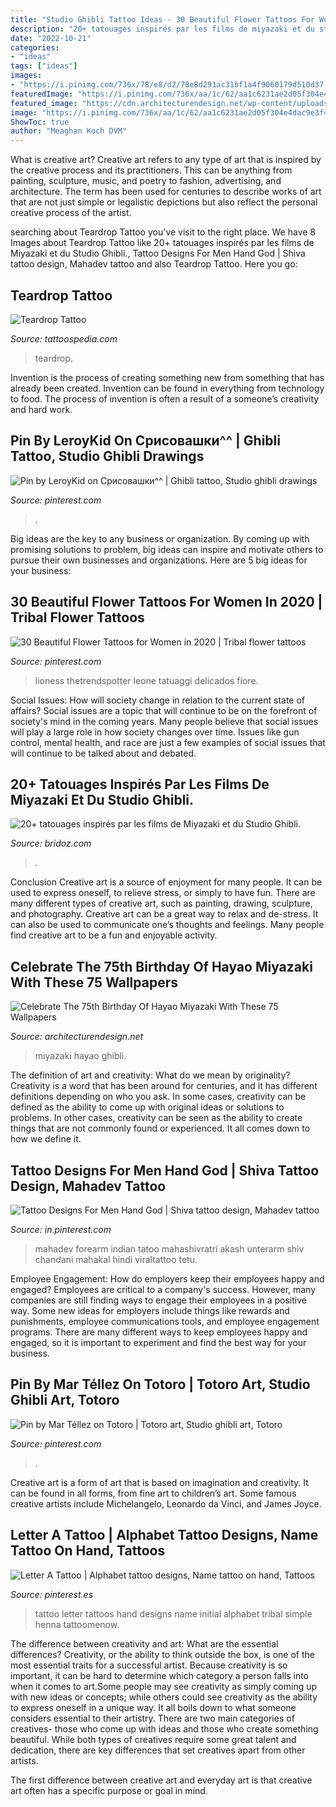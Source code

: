 ```yaml
---
title: "Studio Ghibli Tattoo Ideas - 30 Beautiful Flower Tattoos For Women In 2020"
description: "20+ tatouages inspirés par les films de miyazaki et du studio ghibli."
date: "2022-10-21"
categories:
- "ideas"
tags: ["ideas"]
images:
- "https://i.pinimg.com/736x/78/e8/d2/78e8d291ac31bf1a4f9060179d510d37.jpg"
featuredImage: "https://i.pinimg.com/736x/aa/1c/62/aa1c6231ae2d05f304e4dac9e3f4d69f.jpg"
featured_image: "https://cdn.architecturendesign.net/wp-content/uploads/2016/01/AD-Anime-Hayao-Miyazaki-Birthday-Wallpapers-Studio-Ghibli-07.jpg"
image: "https://i.pinimg.com/736x/aa/1c/62/aa1c6231ae2d05f304e4dac9e3f4d69f.jpg"
ShowToc: true
author: "Meaghan Koch DVM"
---
```



What is creative art?
Creative art refers to any type of art that is inspired by the creative process and its practitioners. This can be anything from painting, sculpture, music, and poetry to fashion, advertising, and architecture. The term has been used for centuries to describe works of art that are not just simple or legalistic depictions but also reflect the personal creative process of the artist.

	

		
searching about Teardrop Tattoo you've visit to the right place. We have 8 Images about Teardrop Tattoo like 20+ tatouages inspirés par les films de Miyazaki et du Studio Ghibli., Tattoo Designs For Men Hand God | Shiva tattoo design, Mahadev tattoo and also Teardrop Tattoo. Here you go:
		
    
## Teardrop Tattoo

<img loading=lazy src="http://tattoospedia.com/wp-content/uploads/2017/02/Teardrop-Tattoo-5.jpg" onerror="this.onerror=null;this.src='https://tse3.mm.bing.net/th?id=OIP.t9ojZGKbgxssRv4BYHJRhQHaHa&amp;pid=15.1';" alt="Teardrop Tattoo">

_Source: tattoospedia.com_

>teardrop. 

	

Invention is the process of creating something new from something that has already been created. Invention can be found in everything from technology to food. The process of invention is often a result of a someone’s creativity and hard work.

    
## Pin By LeroyKid On Срисовашки^^ | Ghibli Tattoo, Studio Ghibli Drawings

<img loading=lazy src="https://i.pinimg.com/736x/78/e8/d2/78e8d291ac31bf1a4f9060179d510d37.jpg" onerror="this.onerror=null;this.src='https://tse3.mm.bing.net/th?id=OIP.mg9duarUiX1rlV2zIA79UgHaO5&amp;pid=15.1';" alt="Pin by LeroyKid on Срисовашки^^ | Ghibli tattoo, Studio ghibli drawings">

_Source: pinterest.com_

>. 

	

Big ideas are the key to any business or organization. By coming up with promising solutions to problem, big ideas can inspire and motivate others to pursue their own businesses and organizations. Here are 5 big ideas for your business: 

    
## 30 Beautiful Flower Tattoos For Women In 2020 | Tribal Flower Tattoos

<img loading=lazy src="https://i.pinimg.com/736x/aa/1c/62/aa1c6231ae2d05f304e4dac9e3f4d69f.jpg" onerror="this.onerror=null;this.src='https://tse1.mm.bing.net/th?id=OIP.q6mSL_IAouuxhw5X-bkHTAAAAA&amp;pid=15.1';" alt="30 Beautiful Flower Tattoos for Women in 2020 | Tribal flower tattoos">

_Source: pinterest.com_

>lioness thetrendspotter leone tatuaggi delicados fiore. 

	

Social Issues: How will society change in relation to the current state of affairs?
Social issues are a topic that will continue to be on the forefront of society's mind in the coming years. Many people believe that social issues will play a large role in how society changes over time. Issues like gun control, mental health, and race are just a few examples of social issues that will continue to be talked about and debated.

    
## 20+ Tatouages Inspirés Par Les Films De Miyazaki Et Du Studio Ghibli.

<img loading=lazy src="https://cdn.bridoz.com/wp-content/uploads/2015/09/100315245-10.jpg" onerror="this.onerror=null;this.src='https://tse2.mm.bing.net/th?id=OIP._0KLEq1Yq7gFUGVqb4911AHaD4&amp;pid=15.1';" alt="20+ tatouages inspirés par les films de Miyazaki et du Studio Ghibli.">

_Source: bridoz.com_

>. 

	

Conclusion
Creative art is a source of enjoyment for many people. It can be used to express oneself, to relieve stress, or simply to have fun. There are many different types of creative art, such as painting, drawing, sculpture, and photography.
Creative art can be a great way to relax and de-stress. It can also be used to communicate one’s thoughts and feelings. Many people find creative art to be a fun and enjoyable activity.

    
## Celebrate The 75th Birthday Of Hayao Miyazaki With These 75 Wallpapers

<img loading=lazy src="https://cdn.architecturendesign.net/wp-content/uploads/2016/01/AD-Anime-Hayao-Miyazaki-Birthday-Wallpapers-Studio-Ghibli-07.jpg" onerror="this.onerror=null;this.src='https://tse1.mm.bing.net/th?id=OIP.PfywXqh2HoFTumPu7-7ZrQHaHa&amp;pid=15.1';" alt="Celebrate The 75th Birthday Of Hayao Miyazaki With These 75 Wallpapers">

_Source: architecturendesign.net_

>miyazaki hayao ghibli. 

	

The definition of art and creativity: What do we mean by originality?
Creativity is a word that has been around for centuries, and it has different definitions depending on who you ask. In some cases, creativity can be defined as the ability to come up with original ideas or solutions to problems. In other cases, creativity can be seen as the ability to create things that are not commonly found or experienced. It all comes down to how we define it.

    
## Tattoo Designs For Men Hand God | Shiva Tattoo Design, Mahadev Tattoo

<img loading=lazy src="https://i.pinimg.com/736x/69/50/a8/6950a875e485a2021cab8be09015bc11.jpg" onerror="this.onerror=null;this.src='https://tse3.mm.bing.net/th?id=OIP.nlluBljuFF6-RMs6H1cQmQHaLH&amp;pid=15.1';" alt="Tattoo Designs For Men Hand God | Shiva tattoo design, Mahadev tattoo">

_Source: in.pinterest.com_

>mahadev forearm indian tatoo mahashivratri akash unterarm shiv chandani mahakal hindi viraltattoo tetu. 

	

Employee Engagement: How do employers keep their employees happy and engaged?
Employees are critical to a company's success. However, many companies are still finding ways to engage their employees in a positive way. Some new ideas for employers include things like rewards and punishments, employee communications tools, and employee engagement programs. There are many different ways to keep employees happy and engaged, so it is important to experiment and find the best way for your business.

    
## Pin By Mar Téllez On Totoro | Totoro Art, Studio Ghibli Art, Totoro

<img loading=lazy src="https://i.pinimg.com/736x/ba/bb/62/babb620b31af49eaad545950a3e048ae.jpg" onerror="this.onerror=null;this.src='https://tse3.mm.bing.net/th?id=OIP.oOxONew53gCTatKxY0hviQHaKd&amp;pid=15.1';" alt="Pin by Mar Téllez on Totoro | Totoro art, Studio ghibli art, Totoro">

_Source: pinterest.com_

>. 

	

Creative art is a form of art that is based on imagination and creativity. It can be found in all forms, from fine art to children’s art. Some famous creative artists include Michelangelo, Leonardo da Vinci, and James Joyce.

    
## Letter A Tattoo | Alphabet Tattoo Designs, Name Tattoo On Hand, Tattoos

<img loading=lazy src="https://i.pinimg.com/736x/61/b3/3f/61b33f9c1431cf938f2beb6aeac2de31.jpg" onerror="this.onerror=null;this.src='https://tse2.mm.bing.net/th?id=OIP.gp9JbS3LS_mBTKhPJJfhRgAAAA&amp;pid=15.1';" alt="Letter A Tattoo | Alphabet tattoo designs, Name tattoo on hand, Tattoos">

_Source: pinterest.es_

>tattoo letter tattoos hand designs name initial alphabet tribal simple henna tattoomenow. 

	

The difference between creativity and art: What are the essential differences?
Creativity, or the ability to think outside the box, is one of the most essential traits for a successful artist. Because creativity is so important, it can be hard to determine which category a person falls into when it comes to art.Some people may see creativity as simply coming up with new ideas or concepts; while others could see creativity as the ability to express oneself in a unique way. It all boils down to what someone considers essential to their artistry.
There are two main categories of creatives- those who come up with ideas and those who create something beautiful. While both types of creatives require some great talent and dedication, there are key differences that set creatives apart from other artists. 

The first difference between creative art and everyday art is that creative art often has a specific purpose or goal in mind.

